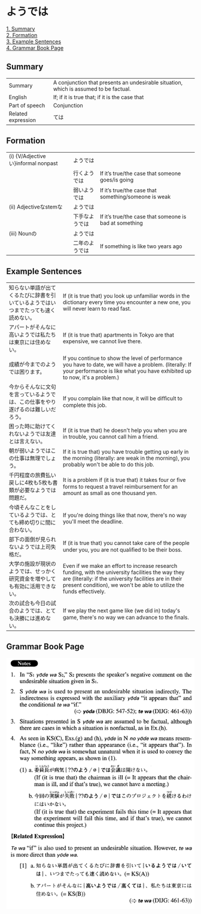 # ようでは

[1. Summary](#summary)<br>
[2. Formation](#formation)<br>
[3. Example Sentences](#example-sentences)<br>
[4. Grammar Book Page](#grammar-book-page)<br>


## Summary

<table><tr>   <td>Summary</td>   <td>A conjunction that presents an undesirable situation, which is assumed to be factual.</td></tr><tr>   <td>English</td>   <td>If; if it is true that; if it is the case that</td></tr><tr>   <td>Part of speech</td>   <td>Conjunction</td></tr><tr>   <td>Related expression</td>   <td>ては</td></tr></table>

## Formation

<table class="table"><tbody><tr class="tr head"><td class="td"><span class="numbers">(i)</span> <span class="bold">{V/Adjectiveい}informal nonpast</span></td><td class="td"><span class="concept">ようでは</span></td><td class="td"></td></tr><tr class="tr"><td class="td"></td><td class="td"><span>行く</span><span class="concept">ようでは</span></td><td class="td"><span>If it’s true/the case that someone goes/is going</span></td></tr><tr class="tr"><td class="td"></td><td class="td"><span>弱い</span><span class="concept">ようでは</span></td><td class="td"><span>If it’s true/the case that something/someone is weak</span></td></tr><tr class="tr head"><td class="td"><span class="numbers">(ii)</span> <span class="bold">Adjectiveなstemな</span></td><td class="td"><span class="concept">ようでは</span></td><td class="td"></td></tr><tr class="tr"><td class="td"></td><td class="td"><span>下手な</span><span class="concept">ようでは</span></td><td class="td"><span>If it’s true/the case that someone is bad at something</span></td></tr><tr class="tr head"><td class="td"><span class="numbers">(iii)</span> <span class="bold">Nounの</span></td><td class="td"><span class="concept">ようでは</span></td><td class="td"></td></tr><tr class="tr"><td class="td"></td><td class="td"><span>二年の</span><span class="concept">ようでは</span></td><td class="td"><span>If something is like two years ago</span></td></tr></tbody></table>

## Example Sentences

<table><tr>   <td>知らない単語が出てくるたびに辞書を引いているようではいつまでたっても速く読めない。</td>   <td>If (it is true that) you look up unfamiliar words in the dictionary every time you encounter a new one, you will never learn to read fast.</td></tr><tr>   <td>アパートがそんなに高いようでは私たちは東京には住めない。</td>   <td>If (it is true that) apartments in Tokyo are that expensive, we cannot live there.</td></tr><tr>   <td>成績が今までのようでは困ります。</td>   <td>If you continue to show the level of performance you have to date, we will have a problem. (literally: If your performance is like what you have exhibited up to now, it's a problem.)</td></tr><tr>   <td>今からそんなに文句を言っているようでは、この仕事をやり遂げるのは難しいだろう。</td>   <td>If you complain like that now, it will be difﬁcult to complete this job.</td></tr><tr>   <td>困った時に助けてくれないようでは友達とは言えない。</td>   <td>If (it is true that) he doesn't help you when you are in trouble, you cannot call him a friend.</td></tr><tr>   <td>朝が弱いようではこの仕事は無理でしょう。</td>   <td>If it is true that) you have trouble getting up early in the morning (literally: are weak in the morning), you probably won't be able to do this job.</td></tr><tr>   <td>千円程度の旅費払い戻しに4枚も5枚も書類が必要なようでは問題だ。</td>   <td>It is a problem if (it is true that) it takes four or ﬁve forms to request a travel reimbursement for an amount as small as one thousand yen.</td></tr><tr>   <td>今頃そんなことをしているようでは、とても締め切りに間に合わない。</td>   <td>If you're doing things like that now, there's no way you'll meet the deadline.</td></tr><tr>   <td>部下の面倒が見られないようでは上司失格だ。</td>   <td>If (it is true that) you cannot take care of the people under you, you are not qualiﬁed to be their boss.</td></tr><tr>   <td>大学の施設が現状のようでは、せっかく研究資金を増やしても有効に活用できない。</td>   <td>Even if we make an effort to increase research funding, with the university facilities the way they are (literally: if the university facilities are in their present condition), we won't be able to utilize the funds effectively.</td></tr><tr>   <td>次の試合も今日の試合のようでは、とても決勝には進めない。</td>   <td>If we play the next game like (we did in) today's game, there's no way we can advance to the ﬁnals.</td></tr></table>

## Grammar Book Page

![](../img/Advancedようでは.png)

